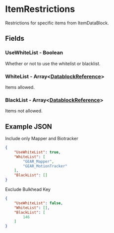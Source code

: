 # ItemRestrictions
Restrictions for specific items from ItemDataBlock.

## Fields

### UseWhiteList - Boolean
Whether or not to use the whitelist or blacklist.

### WhiteList - Array<[DatablockReference](DatablockReference.md)>
Items allowed.

### BlackList - Array<[DatablockReference](DatablockReference.md)>
Items not allowed.

## Example JSON

Include only Mapper and Biotracker
```json
{
    "UseWhiteList": true,
    "WhiteList": [
        "GEAR_Mapper",
        "GEAR_MotionTracker"
    ],
    "BlackList": []
}
```

Exclude Bulkhead Key
```json
{
    "UseWhiteList": false,
    "WhiteList": [],
    "BlackList": [
        146
    ]
}
```